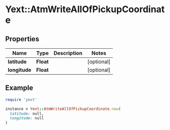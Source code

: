 # Yext::AtmWriteAllOfPickupCoordinate

## Properties

| Name | Type | Description | Notes |
| ---- | ---- | ----------- | ----- |
| **latitude** | **Float** |  | [optional] |
| **longitude** | **Float** |  | [optional] |

## Example

```ruby
require 'yext'

instance = Yext::AtmWriteAllOfPickupCoordinate.new(
  latitude: null,
  longitude: null
)
```

